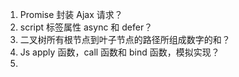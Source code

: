 1. Promise 封装 Ajax 请求？
2. script 标签属性 async 和 defer？
3. 二叉树所有根节点到叶子节点的路径所组成数字的和？
4. Js apply 函数，call 函数和 bind 函数，模拟实现？
5. 